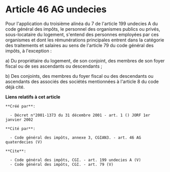 # Article 46 AG undecies

Pour l'application du troisième alinéa du 7 de l'article 199 undecies A du code général des impôts, le personnel des
organismes publics ou privés, sous-locataire du logement, s'entend des personnes employées par ces organismes et dont les
rémunérations principales entrent dans la catégorie des traitements et salaires au sens de l'article 79 du code général des
impôts, à l'exception : 

a) Du propriétaire du logement, de son conjoint, des membres de son foyer fiscal ou de ses ascendants ou descendants ; 

b) Des conjoints, des membres du foyer fiscal ou des descendants ou ascendants des associés des sociétés mentionnées à
l'article 8 du code déjà cité.

**Liens relatifs à cet article**

	**Créé par**:

	  - Décret n°2001-1373 du 31 décembre 2001 - art. 1 () JORF 1er janvier 2002

	**Cité par**:

	  - Code général des impôts, annexe 3, CGIAN3. - art. 46 AG quaterdecies (V)

	**Cite**:

	  - Code général des impôts, CGI. - art. 199 undecies A (V)
	  - Code général des impôts, CGI. - art. 79 (V)
